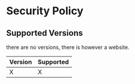 # Security Policy

## Supported Versions

there are no versions, there is however a website.

| Version | Supported          |
| ------- | ------------------ |
| X   | X |
